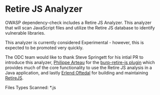 Retire JS Analyzer
==================

OWASP dependency-check includes a Retire JS Analyzer. This analyzer that will scan
JavaScript files and utilize the Retire JS database to identify vulnerable libraries.

This analyzer is currently considered Experimental - however, this is expected to be
promoted very quickly.

The ODC team would like to thank Steve Springett for his intial PR to introduce this analyzer, 
[Philippe Arteau](https://github.com/h3xstream) for the [burp-retire-js plugin](https://github.com/h3xstream/burp-retire-js) which
provides much of the core functionality to use the Retire JS analysis in a Java application,
and lastly [Erlend Oftedal](https://github.com/eoftedal) for building and maintaining [RetireJS](https://github.com/RetireJS/retire.js).

Files Types Scanned: *.js
